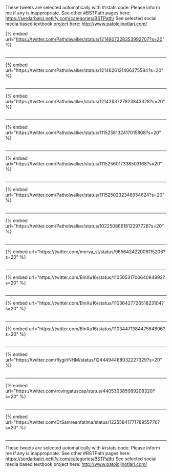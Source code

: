 

These tweets are selected automatically with #rstats code. Please inform me if any is inappropriate.
See other #BSTPath pages here: https://serdarbalci.netlify.com/categories/BSTPath/ 
See selected social media based textbook project here: http://www.patolojinotlari.com/

{% embed url="https://twitter.com/Patholwalker/status/1214807328353992707?s=20" %}<br>
<br>
<hr>
{% embed url="https://twitter.com/Patholwalker/status/1214626121406275584?s=20" %}<br>
<br>
<hr>
{% embed url="https://twitter.com/Patholwalker/status/1214263727823843328?s=20" %}<br>
<br>
<hr>
{% embed url="https://twitter.com/Patholwalker/status/1115258132417015808?s=20" %}<br>
<br>
<hr>
{% embed url="https://twitter.com/Patholwalker/status/1115256017338503168?s=20" %}<br>
<br>
<hr>
{% embed url="https://twitter.com/Patholwalker/status/1115250232348954624?s=20" %}<br>
<br>
<hr>
{% embed url="https://twitter.com/Patholwalker/status/1022508661812297728?s=20" %}<br>
<br>
<hr>
{% embed url="https://twitter.com/merva_st/status/965642422008115206?s=20" %}<br>
<br>
<hr>
{% embed url="https://twitter.com/BinXu16/status/1105053170064084992?s=20" %}<br>
<br>
<hr>
{% embed url="https://twitter.com/BinXu16/status/1103642772651823104?s=20" %}<br>
<br>
<hr>
{% embed url="https://twitter.com/BinXu16/status/1103447138447564806?s=20" %}<br>
<br>
<hr>
{% embed url="https://twitter.com/flygirlNHM/status/1244494488032227329?s=20" %}<br>
<br>
<hr>
{% embed url="https://twitter.com/rovingatuscap/status/440530385089208320?s=20" %}<br>
<br>
<hr>
{% embed url="https://twitter.com/DrSamreenfatima/status/1225584177178955776?s=20" %}<br>
<br>
<hr>


These tweets are selected automatically with #rstats code. Please inform me if any is inappropriate.
See other #BSTPath pages here: https://serdarbalci.netlify.com/categories/BSTPath/ 
See selected social media based textbook project here: http://www.patolojinotlari.com/
